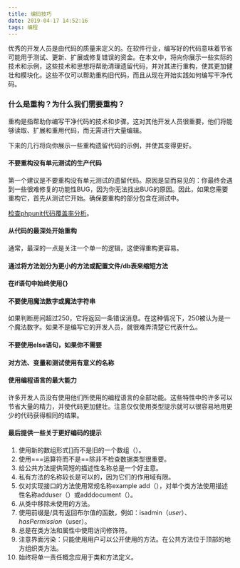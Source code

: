 ```yaml
---
title: 编码技巧
date: 2019-04-17 14:52:16
tags: 编程
---
```


优秀的开发人员是由代码的质量来定义的。在软件行业，编写好的代码意味着节省可能用于测试、更新、扩展或修复错误的资金。在本文中，将向你展示一些实际的技术和示例，这些技术和思想将帮助清理遗留代码，并对其进行重构，使其更加健壮和模块化。这些不仅可以帮助重构旧代码，而且从现在开始实践如何编写干净代码。

### 什么是重构？为什么我们需要重构？

重构是指帮助你编写干净代码的技术和步骤。这对其他开发人员很重要，他们将能够读取、扩展和重用代码，而无需进行大量编辑。

下来的几行将向你展示一些重构遗留代码的示例，并使其变得更好。

####  不要重构没有单元测试的生产代码

第一个建议是不要重构没有单元测试的遗留代码。原因是显而易见的：你最终会遇到一些很难修复的功能性BUG，因为你无法找出BUG的原因。因此，如果您需要重构它，首先从测试它开始。确保要重构的部分包含在测试中。

[检查phpunit代码覆盖率分析](https://phpunit.readthedocs.io/en/7.1/code-coverage-analysis.html)。

#### 从代码的最深处开始重构

通常，最深的一点是关注一个单一的逻辑，这使得重构更容易。

#### 通过将方法划分为更小的方法或配置文件/db表来缩短方法

#### 在if语句中始终使用{}

#### 不要使用魔法数字或魔法字符串

如果判断房间超过250，它将返回一条错误消息。在这种情况下，250被认为是一个魔法数字。如果不是编写它的开发人员，就很难弄清楚它代表什么。

#### 不要使用else语句，如果你不需要

#### 对方法、变量和测试使用有意义的名称

####  使用编程语言的最大能力

许多开发人员没有使用他们所使用的编程语言的全部功能。这些特性中的许多可以节省大量的精力，并使代码更加健壮。注意仅仅使用类型提示就可以很容易地用更少的代码获得相同的结果。

#### 最后提供一些关于更好编码的提示

1. 使用新的数组形式[]而不是旧的一个数组（）。
2. 使用===运算符而不是==除非不检查数据类型很重要。
3. 给公共方法提供简短的描述性名称总是一个好主意。
4. 私有方法的名称较长是可以的，因为它们的作用域有限。
5. 仅对实现接口的方法使用常规名称example add（），对单个类方法使用描述性名称adduser（）或adddocument（）。
6. 从类中移除未使用的方法。
7. 使用前缀是/具有返回布尔值的函数，例如：isadmin（$user）、hasPermission（$user）。
8. 总是在类方法和属性中使用访问修饰符。
9. 注意界面污染：只能使用用户可以公开使用的方法。在公共方法位于顶部的地方组织类方法。
10. 始终将单一责任概念应用于类和方法定义。


